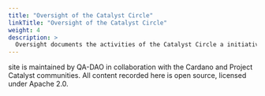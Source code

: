 ```yaml
---
title: "Oversight of the Catalyst Circle"
linkTitle: "Oversight of the Catalyst Circle"
weight: 4
description: >
  Oversight documents the activities of the Catalyst Circle a initiative started by IOHK to advance governance in Project Catalyst.
---
```


site is maintained by QA-DAO in collaboration with the Cardano and Project Catalyst communities. All content recorded here is open source, licensed under Apache 2.0.

